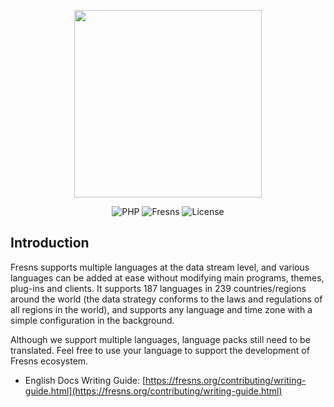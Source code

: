 <p align="center"><a href="https://fresns.org" target="_blank"><img src="https://assets.fresns.com/images/logos/fresns.png" width="300"></a></p>

<p align="center">
<img src="https://img.shields.io/packagist/dependency-v/fresns/fresns/php" alt="PHP">
<img src="https://img.shields.io/github/v/release/fresns/fresns?color=orange" alt="Fresns">
<img src="https://img.shields.io/github/license/fresns/fresns" alt="License">
</p>

## Introduction

Fresns supports multiple languages at the data stream level, and various languages can be added at ease without modifying main programs, themes, plug-ins and clients. It supports 187 languages in 239 countries/regions around the world (the data strategy conforms to the laws and regulations of all regions in the world), and supports any language and time zone with a simple configuration in the background.

Although we support multiple languages, language packs still need to be translated. Feel free to use your language to support the development of Fresns ecosystem.

- English Docs Writing Guide: [https://fresns.org/contributing/writing-guide.html](https://fresns.org/contributing/writing-guide.html)
